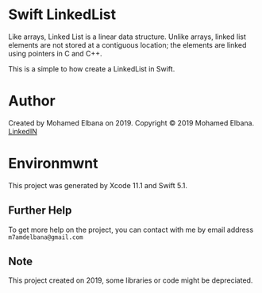 # Swift LinkedList

Like arrays, Linked List is a linear data structure. Unlike arrays, linked list elements are not stored at a contiguous location; the elements are linked using pointers in C and C++.

This is a simple to how create a LinkedList in Swift.

# Author

Created by Mohamed Elbana on 2019.
Copyright © 2019 Mohamed Elbana.
[LinkedIN](https://www.linkedin.com/in/mohamed-elbana-a5a214ab)


# Environmwnt

This project was generated by Xcode 11.1 and Swift 5.1.

## Further Help

To get more help on the project, you can contact with me by email address `m7amdelbana@gmail.com`

## Note

This project created on 2019, some libraries or code might be depreciated.
